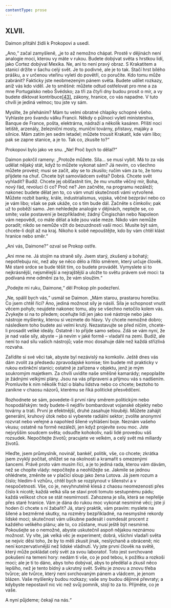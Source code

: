 ```yaml
---
contentType: prose
---
```


## XLVII.

Daimon přitáhl židli k Prokopovi a usedl.

„Ano,“ začal zamyšleně, „je to až nemožno chápat. Prostě v dějinách není analogie moci, kterou vy máte v rukou. Budete dobývat světa s hrstkou lidí, jako Cortez dobýval Mexika. Ne, ani to není pravý obraz. S Krakatitem a stanicí držíte v šachu celý svět. Je to podivné, ale je to tak. Stačí hrst bílého prášku, a v určenou vteřinu vyletí do povětří, co poručíte. Kdo tomu může zabránit? Fakticky jste neobmezeným pánem světa. Budete udílet rozkazy, aniž vás kdo viděl. Je to směšné: můžete odtud ostřelovat pro mne a za mne Portugalsko nebo Švédsko; za tři za čtyři dny budou prosit o mír, a vy budete diktovat kontribuce[\[43\]](./resources/undefined), zákony, hranice, co vás napadne. V tuto chvíli je jediná velmoc; tou jste vy sám.

Myslíte, že přeháním? Mám tu velmi obratné chlapíky schopné všeho. Vyhlaste pro švandu válku Francii. Někdy o půlnoci vyletí ministerstva, Banque de France, pošta, elektrárna, nádraží a několik kasáren. Příští noci letiště, arzenály, železniční mosty, muniční továrny, přístavy, majáky a silnice. Mám zatím jen sedm letadel; můžete trousit Krakatit, kde vám libo; pak se zapne stanice, a je to. Tak co, zkusíte to?“

Prokopovi bylo jako ve snu. „Ne! Proč bych to dělal?“

Daimon pokrčil rameny: „Protože můžete. Síla… se musí vybít. Má to za vás udělat nějaký stát, když to můžete vykonat sám? Já nevím, co všechno můžete provést; musí se začít, aby se to zkusilo; ručím vám za to, že tomu přijdete na chuť. Chcete být samovládcem světa? Dobrá. Chcete svět vyhladit? Budiž. Chcete jej obšťastnit tím, že mu vnutíte věčný mír, Boha, nový řád, revoluci či co? Proč ne? Jen začněte, na programu nezáleží; nakonec budete dělat jen to, co vám vnutí skutečnosti vámi vytvořené. Můžete rozbít banky, krále, industrialismus, vojska, věčné bezpráví nebo co je vám libo; však se pak ukáže, co s tím bude dál. Začněte s čímkoliv; pak už to poběží samo. Jen nehledejte analogie v dějinách, neptejte se, co smíte; vaše postavení je bezpříkladné; žádný Čingischán nebo Napoleon vám nepovědí, co máte dělat a kde jsou vaše meze. Nikdo vám nemůže poradit; nikdo se nemůže vžít do bezuzdnosti vaší moci. Musíte být sám, chcete-li dojít až na kraj. Nikoho k sobě nepouštějte, kdo by vám chtěl klást hranice nebo směr.“

„Ani vás, Daimone?“ ozval se Prokop ostře.

„Ani mne ne. Já stojím na straně síly. Jsem starý, zkušený a bohatý; nepotřebuju nic, než aby se něco dělo a řítilo směrem, který určuje člověk. Mé staré srdce se bude těšit tím, co budete provádět. Vymyslete si to nejkrásnější, nejsmělejší a nejrajštější a uložte to světu právem své moci: ta podívaná mne odmění za to, že vám sloužím.“

„Podejte mi ruku, Daimone,“ děl Prokop pln podezření.

„Ne, spálil bych vás,“ usmál se Daimon. „Mám starou, prastarou horečku. Co jsem chtěl říci? Ano, jediná možnost síly je násilí. Síla je schopnost vnutit věcem pohyb; neujdete nakonec tomu, aby se všechno netočilo kolem vás. Zvykejte si na to předem; oceňujte lidi jen jako své nástroje nebo jako nástroje myšlenky, kterou si vezmete do hlavy. Vy chcete nemožné dobro; následkem toho budete asi velmi krutý. Nezastavujte se před ničím, chcete-li prosadit veliké ideály. Ostatně i to přijde samo sebou. Zdá se vám nyní, že je nad vaše síly, abyste – já nevím v jaké formě – vladařil na zemi. Budiž, ale není to nad sílu vašich nástrojů; vaše moc dosahuje dále než každá střízlivá rozvaha.

Zařídíte si své věci tak, abyste byl nezávislý na komkoliv. Ještě dnes vás dám zvolit za předsedu zpravodajské komise; tím budete mít prakticky v rukou extinkční stanici; ostatně je zařízena v objektu, jenž je mým soukromým majetkem. Za chvíli uvidíte naše směšné kamarády; nepoplašte je žádnými velkými plány. Jsou na vás připraveni a přijmou vás s nadšením. Promluvíte k nim několik frází o blahu lidstva nebo co chcete; beztoho to zanikne v chaosu názorů, kterému se říká politické přesvědčení.

Rozhodnete se sám, povedete-li první rány směrem politickým nebo hospodářským: tedy budete-li nejdřív bombardovat vojanské objekty nebo továrny a trati. První je efektnější, druhé zasahuje hlouběji. Můžete zahájit generální, kruhový útok nebo si vyberete radiální sektor; zvolíte anonymní rozvrat nebo veřejné a napohled šílené vyhlášení boje. Neznám vašeho vkusu; ostatně na formě nezáleží, jen když projevíte svou moc. Jste nejvyšším soudcem světa; odsuďte kohokoliv, naši lidé provedou váš rozsudek. Nepočítejte životů; pracujete ve velkém, a celý svět má miliardy životů.

Hleďte, jsem průmyslník, novinář, bankéř, politik, vše, co chcete; zkrátka jsem zvyklý počítat, ohlížet se na okolnosti a kramařit s omezenými šancemi. Právě proto vám musím říci, a je to jediná rada, kterou vám dávám, než se chopíte vlády: nepočítejte a neohlížejte se. Jakmile se jednou ohlédnete, změníte se v plačící sloup jako žena Lotova. Já jsem rozum a číslo; hledím-li vzhůru, chtěl bych se rozplynout v šílenství a v nespočetnosti. Vše, co je, nevyhnutelně klesá z chaosu neomezenosti přes číslo k nicotě; každá velká síla se staví proti tomuto sestupnému pádu; každá velikost chce se stát nesmírností. Zahozena je síla, která se nepřelije přes staré hranice. Vám je dána do rukou moc vykonat nesmírné věci; jste jí hoden či chcete s ní žabařit? Já, starý praktik, vám pravím: myslete na šílené a bezměrné skutky, na rozměry bezpříkladné, na nesmyslné rekordy lidské moci; skutečnost vám uškubne padesát i osmdesát procent z každého velikého plánu; ale to, co zůstane, musí ještě být nesmírné. Pokoušejte se o nemožné, abyste uskutečnil aspoň nějakou neznámou možnost. Vy víte, jak velká věc je experiment; dobrá, všichni vladaři světa se nejvíc děsí toho, že by to měli zkusit jinak, neslýchaně a obráceně; nic není konzervativnější než lidské vládnutí. Vy jste první člověk na světě, který může pokládat celý svět za svou laboratoř. Toto jest svrchované pokušení na temeni hory: nedám ti vše, co je pod tebou, k požitku a rozkoši moci; ale je ti to dáno, abys toho dobýval, abys to předělal a zkusil něco lepšího, než je tento bídný a ukrutný svět. Světu je znovu a znovu třeba tvůrce; ale tvůrce, který není svrchovaným pánem a vládcem, je jenom blázen. Vaše myšlenky budou rozkazy; vaše sny budou dějinné převraty; a kdybyste nepostavil nic víc než svůj pomník, stojí to za to. Přijměte, co je vaše.

A nyní půjdeme; čekají na nás.“
